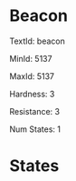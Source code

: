 # Beacon

TextId: beacon

MinId: 5137

MaxId: 5137

Hardness: 3

Resistance: 3


Num States: 1

# States
```

```